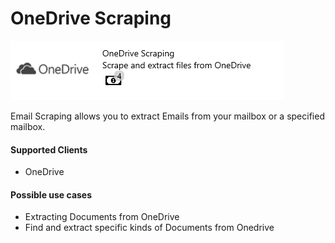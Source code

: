 # OneDrive Scraping

![](../.gitbook/assets/47.png)

Email Scraping allows you to extract Emails from your mailbox or a specified mailbox.

#### Supported Clients

* OneDrive

#### Possible use cases

* Extracting Documents from OneDrive
* Find and extract specific kinds of Documents from Onedrive

